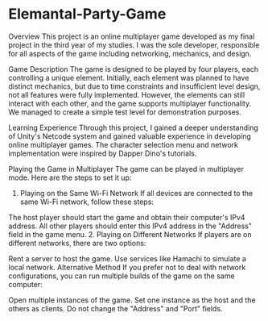 # Elemantal-Party-Game
Overview
This project is an online multiplayer game developed as my final project in the third year of my studies. I was the sole developer, responsible for all aspects of the game including networking, mechanics, and design.

Game Description
The game is designed to be played by four players, each controlling a unique element. Initially, each element was planned to have distinct mechanics, but due to time constraints and insufficient level design, not all features were fully implemented. However, the elements can still interact with each other, and the game supports multiplayer functionality. We managed to create a simple test level for demonstration purposes.

Learning Experience
Through this project, I gained a deeper understanding of Unity's Netcode system and gained valuable experience in developing online multiplayer games. The character selection menu and network implementation were inspired by Dapper Dino's tutorials.

Playing the Game in Multiplayer
The game can be played in multiplayer mode. Here are the steps to set it up:

1. Playing on the Same Wi-Fi Network
If all devices are connected to the same Wi-Fi network, follow these steps:

The host player should start the game and obtain their computer's IPv4 address.
All other players should enter this IPv4 address in the "Address" field in the game menu.
2. Playing on Different Networks
If players are on different networks, there are two options:

Rent a server to host the game.
Use services like Hamachi to simulate a local network.
Alternative Method
If you prefer not to deal with network configurations, you can run multiple builds of the game on the same computer:

Open multiple instances of the game.
Set one instance as the host and the others as clients.
Do not change the "Address" and "Port" fields.
